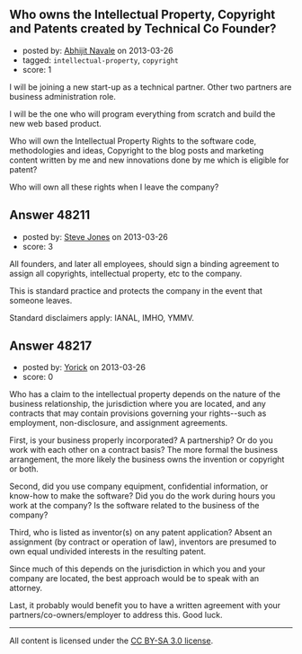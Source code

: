## Who owns the Intellectual Property, Copyright and Patents created by Technical Co Founder?

- posted by: [Abhijit Navale](https://stackexchange.com/users/-1/18371-abhijit-navale) on 2013-03-26
- tagged: `intellectual-property`, `copyright`
- score: 1

I will be joining a new start-up as a technical partner. Other two partners are business administration role.

I will be the one who will program everything from scratch and build the new web based product.

Who will own the Intellectual Property Rights to the software code, methodologies and ideas, Copyright to the blog posts and marketing content written by me and new innovations done by me which is eligible for patent?

Who will own all these rights when I leave the company?


## Answer 48211

- posted by: [Steve Jones](https://stackexchange.com/users/-1/12985-steve-jones) on 2013-03-26
- score: 3

All founders, and later all employees, should sign a binding agreement to assign all copyrights, intellectual property, etc to the company.

This is standard practice and protects the company in the event that someone leaves.

Standard disclaimers apply: IANAL, IMHO, YMMV.


## Answer 48217

- posted by: [Yorick](https://stackexchange.com/users/-1/22512-yorick) on 2013-03-26
- score: 0

Who has a claim to the intellectual property depends on the nature of the business relationship, the jurisdiction where you are located, and any contracts that may contain provisions governing your rights--such as employment, non-disclosure, and assignment agreements.

First, is your business properly incorporated? A partnership?  Or do you work with each other on a contract basis?  The more formal the business arrangement, the more likely the business owns the invention or copyright or both.

Second, did you use company equipment, confidential information, or know-how to make the software?  Did you do the work during hours you work at the company?  Is the software related to the business of the company?  

Third, who is listed as inventor(s) on any patent application?  Absent an assignment (by contract or operation of law), inventors are presumed to own equal undivided interests in the resulting patent.

Since much of this depends on the jurisdiction in which you and your company are located, the best approach would be to speak with an attorney.

Last, it probably would benefit you to have a written agreement with your partners/co-owners/employer to address this.  Good luck.





---

All content is licensed under the [CC BY-SA 3.0 license](https://creativecommons.org/licenses/by-sa/3.0/).
